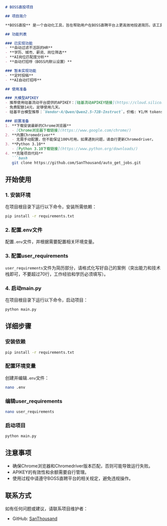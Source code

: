 ```markdown
# BOSS直投项目

## 项目简介

**BOSS直投** 是一个自动化工具，旨在帮助用户在BOSS直聘平台上更高效地投递简历。该工具提供了自动过滤不活跃的HR、学历、城市、薪资、岗位筛选、AI岗位匹配度分析以及自动打招呼等功能。此外，定时投稿和AI自动打招呼功能正在开发中。

## 功能列表

### 已实现功能
- **自动过滤不活跃的HR**
- **学历、城市、薪资、岗位筛选**
- **AI岗位匹配度分析**
- **自动打招呼（BOSS内默认设置）**

### 暂未实现功能
- **定时投稿**
- **AI自动打招呼**

## 使用准备

### 大模型APIKEY
- 推荐使用硅基流动平台提供的APIKEY：[硅基流动APIKEY链接](https://cloud.siliconflow.cn/i/u7QBt2Hh)
- 免费配额14元，足够使用几天。
- 硅基平台模型推荐：`Vendor-A/Qwen/Qwen2.5-72B-Instruct`，价格: ¥1/M tokens。

### 前置准备
1. **下载安装最新的Chrome浏览器**
   - [Chrome浏览器下载链接](https://www.google.com/chrome/)
2. **内置Chromedriver**
   - 无需手动配置，但不能保证100%可用。如果遇到问题，请自行更新Chromedriver。
3. **Python 3.10**
   - [Python 3.10下载链接](https://www.python.org/downloads/)
4. **克隆项目代码**
   ```bash
   git clone https://github.com/SanThousand/auto_get_jobs.git
   ```

## 开始使用

### 1. 安装环境
在项目根目录下运行以下命令，安装所需依赖：
```bash
pip install -r requirements.txt
```

### 2. 配置.env文件
配置`.env`文件，并根据需要配置相关环境变量。

### 3. 配置user_requirements
`user_requirements`文件为简历部分，请格式化写好自己的案例（突出能力和技术栈即可，不要超过70行，工作经验和学历必须填写）。

### 4. 启动main.py
在项目根目录下运行以下命令，启动项目：
```bash
python main.py
```

## 详细步骤

### 安装依赖
```bash
pip install -r requirements.txt
```

### 配置环境变量
创建并编辑`.env`文件：
```bash
nano .env
```

### 编辑user_requirements
```bash
nano user_requirements
```

### 启动项目
```bash
python main.py
```

## 注意事项
- 确保Chrome浏览器和Chromedriver版本匹配，否则可能导致运行失败。
- APIKEY的有效性和余额需要自行管理。
- 使用过程中请遵守BOSS直聘平台的相关规定，避免违规操作。

## 联系方式
如有任何问题或建议，请联系项目维护者：
- GitHub: [SanThousand](https://github.com/SanThousand)
